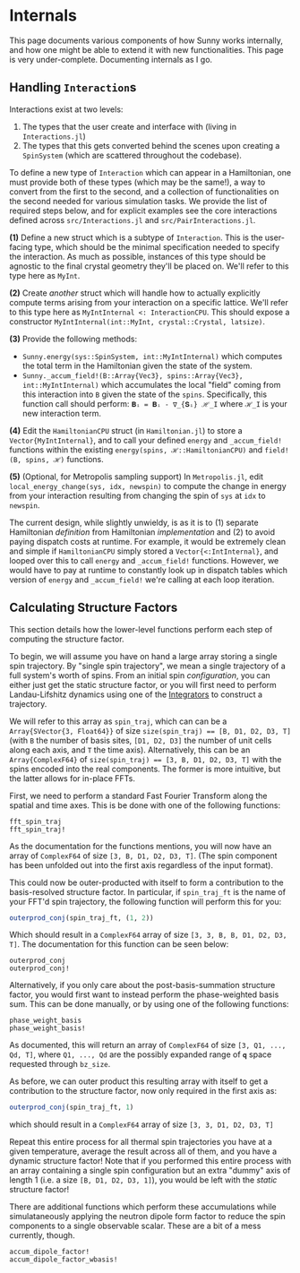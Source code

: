 # Internals

This page documents various components of how Sunny works internally, and how one
might be able to extend it with new functionalities. This page is very under-complete.
Documenting internals as I go.

## Handling `Interaction`s

Interactions exist at two levels:

1. The types that the user create and interface with (living in `Interactions.jl`)
2. The types that this gets converted behind the scenes upon creating a `SpinSystem`
    (which are scattered throughout the codebase).

To define a new type of `Interaction` which can appear in a Hamiltonian,
one must provide both of these types (which may be the same!), a way to convert from
the first to the second, and a collection of functionalities on the second
needed for various simulation tasks. We provide the list of required steps below, and for
explicit examples see the core interactions defined across `src/Interactions.jl`
and `src/PairInteractions.jl`.

**(1)** Define a new struct which is a subtype of `Interaction`. This is the user-facing
         type, which should be the minimal specification needed to specify the
         interaction. As much as possible, instances of this type should be agnostic to
         the final crystal geometry they'll be placed on. We'll refer to this type
         here as `MyInt`.

**(2)** Create _another_ struct which will handle how to actually explicitly compute
         terms arising from your interaction on a specific lattice. We'll refer to this
         type here as `MyIntInternal <: InteractionCPU`. This should expose a constructor
         `MyIntInternal(int::MyInt, crystal::Crystal, latsize)`.

**(3)** Provide the following methods:

- `Sunny.energy(sys::SpinSystem, int::MyIntInternal)` which computes the total term in the
     Hamiltonian given the state of the system.
- `Sunny._accum_field!(B::Array{Vec3}, spins::Array{Vec3}, int::MyIntInternal)` which
    accumulates the local "field" coming from this interaction into `B` given the state
    of the `spins`. Specifically, this function call should perform:
        ``𝐁ᵢ = 𝐁ᵢ - ∇_{𝐒ᵢ} ℋ_I``
    where ``ℋ_I`` is your new interaction term.


**(4)** Edit the `HamiltonianCPU` struct (in `Hamiltonian.jl`) to store a `Vector{MyIntInternal}`,
    and to call your defined `energy` and `_accum_field!` functions within
    the existing `energy(spins, ℋ::HamiltonianCPU)` and `field!(B, spins, ℋ)` functions.

**(5)** (Optional, for Metropolis sampling support) In `Metropolis.jl`,
edit `local_energy_change(sys, idx, newspin)` to compute the change in energy from your
interaction resulting from changing the spin of `sys` at `idx` to `newspin`.

The current design, while slightly unwieldy, is as it is to (1) separate Hamiltonian *definition*
from Hamiltonian *implementation* and (2) to avoid paying dispatch costs at
runtime. For example, it would be extremely clean and simple if `HamiltonianCPU` simply stored
a `Vector{<:IntInternal}`, and looped over this to call `energy` and `_accum_field!` functions.
However, we would have to pay at runtime to constantly look up in dispatch tables which version
of `energy` and `_accum_field!` we're calling at each loop iteration.

## Calculating Structure Factors

This section details how the lower-level functions perform each step of computing the
structure factor.

To begin, we will assume you have on hand a large array storing a single spin trajectory. By
"single spin trajectory", we mean a single trajectory of a full system's worth of spins.
From an initial spin _configuration_, you can either just get the
static structure factor, or you will first need to perform Landau-Lifshitz dynamics using one of
the [Integrators](@ref) to construct a trajectory.

We will refer to this array as `spin_traj`, which can can be a `Array{SVector{3, Float64}}`
of size `size(spin_traj) == [B, D1, D2, D3, T]` (with `B` the number of basis sites,
`[D1, D2, D3]` the number of unit cells along each axis, and `T` the time axis).
Alternatively, this can be an `Array{ComplexF64}` of `size(spin_traj) == [3, B, D1, D2, D3, T]`
with the spins encoded into the real components. The former is more intuitive, but the
latter allows for in-place FFTs.

First, we need to perform a standard Fast Fourier Transform along the spatial and time axes.
This is be done with one of the following functions:

```@docs
fft_spin_traj
fft_spin_traj!
```

As the documentation for the functions mentions, you will now have an array of `ComplexF64` of
size `[3, B, D1, D2, D3, T]`. (The spin component has been unfolded out into the first axis
regardless of the input format).

This could now be outer-producted with itself to form a contribution to the basis-resolved
structure factor. In particular, if `spin_traj_ft` is the name of your FFT'd spin trajectory,
the following function will perform this for you:

```julia
outerprod_conj(spin_traj_ft, (1, 2))
```

Which should result in a `ComplexF64` array of size `[3, 3, B, B, D1, D2, D3, T]`.
The documentation for this function can be seen below:

```@docs
outerprod_conj
outerprod_conj!
```

Alternatively, if you only care about the post-basis-summation structure factor, you would
first want to instead perform the phase-weighted basis sum. This can be done manually, or
by using one of the following functions:

```@docs
phase_weight_basis
phase_weight_basis!
```

As documented, this will return an array of `ComplexF64` of size `[3, Q1, ..., Qd, T]`,
where `Q1, ..., Qd` are the possibly expanded range of ``𝐪`` space requested through
`bz_size`.

As before, we can outer product this resulting array with itself to get a contribution to the
structure factor, now only required in the first axis as:

```julia
outerprod_conj(spin_traj_ft, 1)
```
which should result in a `ComplexF64` array of size `[3, 3, D1, D2, D3, T]`

Repeat this entire process for all thermal spin trajectories you have at a given temperature,
average the result across all of them, and you have a dynamic structure factor! Note that if
you performed this entire process with an array containing a single spin configuration but
an extra "dummy" axis of length 1 (i.e. a size `[B, D1, D2, D3, 1]`), you would be left with
the _static_ structure factor!

There are additional functions which perform these accumulations while simulataneously
applying the neutron dipole form factor to reduce the spin components to a single
observable scalar. These are a bit of a mess currently, though.

```@docs
accum_dipole_factor!
accum_dipole_factor_wbasis!
```
